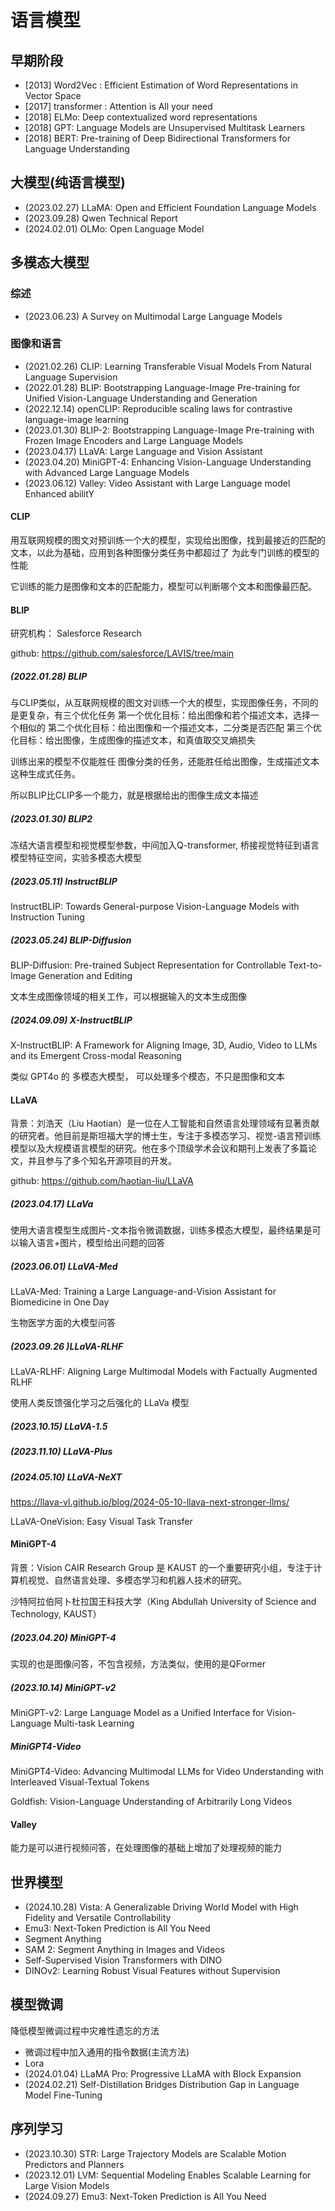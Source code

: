 # 语言模型

## 早期阶段

- [2013] Word2Vec : Efficient Estimation of Word Representations in Vector Space
- [2017] transformer : Attention is All your need
- [2018] ELMo: Deep contextualized word representations
- [2018] GPT: Language Models are Unsupervised Multitask Learners
- [2018] BERT: Pre-training of Deep Bidirectional Transformers for Language Understanding

## 大模型(纯语言模型)

- (2023.02.27) LLaMA: Open and Efficient Foundation Language Models
- (2023.09.28) Qwen Technical Report
- (2024.02.01) OLMo: Open Language Model

## 多模态大模型

### 综述

- (2023.06.23) A Survey on Multimodal Large Language Models

### 图像和语言

- (2021.02.26) CLIP: Learning Transferable Visual Models From Natural Language Supervision
- (2022.01.28) BLIP: Bootstrapping Language-Image Pre-training for Unified Vision-Language Understanding and Generation
- (2022.12.14) openCLIP: Reproducible scaling laws for contrastive language-image learning
- (2023.01.30) BLIP-2: Bootstrapping Language-Image Pre-training with Frozen Image Encoders and Large Language Models
- (2023.04.17) LLaVA: Large Language and Vision Assistant
- (2023.04.20) MiniGPT-4: Enhancing Vision-Language Understanding with Advanced Large Language Models
- (2023.06.12) Valley: Video Assistant with Large Language model Enhanced abilitY

#### CLIP

用互联网规模的图文对预训练一个大的模型，实现给出图像，找到最接近的匹配的文本，以此为基础，应用到各种图像分类任务中都超过了
为此专门训练的模型的性能

它训练的能力是图像和文本的匹配能力，模型可以判断哪个文本和图像最匹配。

#### BLIP

研究机构： Salesforce Research

github: https://github.com/salesforce/LAVIS/tree/main

##### (2022.01.28) BLIP

与CLIP类似，从互联网规模的图文对训练一个大的模型，实现图像任务，不同的是更复杂，有三个优化任务
第一个优化目标：给出图像和若个描述文本，选择一个相似的
第二个优化目标：给出图像和一个描述文本，二分类是否匹配
第三个优化目标：给出图像，生成图像的描述文本，和真值取交叉熵损失

训练出来的模型不仅能胜任 图像分类的任务，还能胜任给出图像，生成描述文本这种生成式任务。

所以BLIP比CLIP多一个能力，就是根据给出的图像生成文本描述

##### (2023.01.30) BLIP2

冻结大语言模型和视觉模型参数，中间加入Q-transformer, 桥接视觉特征到语言模型特征空间，实验多模态大模型

##### (2023.05.11) InstructBLIP

InstructBLIP: Towards General-purpose Vision-Language Models with Instruction Tuning

##### (2023.05.24) BLIP-Diffusion

BLIP-Diffusion: Pre-trained Subject Representation for Controllable Text-to-Image Generation and Editing

文本生成图像领域的相关工作，可以根据输入的文本生成图像

##### (2024.09.09) X-InstructBLIP

X-InstructBLIP: A Framework for Aligning Image, 3D, Audio, Video to LLMs and its Emergent Cross-modal Reasoning

类似 GPT4o 的 多模态大模型， 可以处理多个模态，不只是图像和文本

#### LLaVA

背景：刘浩天（Liu Haotian）是一位在人工智能和自然语言处理领域有显著贡献的研究者。他目前是斯坦福大学的博士生，专注于多模态学习、视觉-语言预训练模型以及大规模语言模型的研究。他在多个顶级学术会议和期刊上发表了多篇论文，并且参与了多个知名开源项目的开发。

github: https://github.com/haotian-liu/LLaVA

##### (2023.04.17) LLaVa

使用大语言模型生成图片-文本指令微调数据，训练多模态大模型，最终结果是可以输入语言+图片，模型给出问题的回答

##### (2023.06.01) LLaVA-Med

LLaVA-Med: Training a Large Language-and-Vision Assistant for Biomedicine in One Day

生物医学方面的大模型问答

##### (2023.09.26 )LLaVA-RLHF

LLaVA-RLHF: Aligning Large Multimodal Models with Factually Augmented RLHF

使用人类反馈强化学习之后强化的 LLaVa 模型

##### (2023.10.15) LLaVA-1.5

##### (2023.11.10) LLaVA-Plus

##### (2024.05.10) LLaVA-NeXT

https://llava-vl.github.io/blog/2024-05-10-llava-next-stronger-llms/

LLaVA-OneVision: Easy Visual Task Transfer

#### MiniGPT-4

背景：Vision CAIR Research Group 是 KAUST 的一个重要研究小组，专注于计算机视觉、自然语言处理、多模态学习和机器人技术的研究。

沙特阿拉伯阿卜杜拉国王科技大学（King Abdullah University of Science and Technology, KAUST）

##### (2023.04.20) MiniGPT-4

实现的也是图像问答，不包含视频，方法类似，使用的是QFormer

##### (2023.10.14) MiniGPT-v2

MiniGPT-v2: Large Language Model as a Unified Interface for Vision-Language Multi-task Learning

##### MiniGPT4-Video

MiniGPT4-Video: Advancing Multimodal LLMs for Video Understanding with Interleaved Visual-Textual Tokens

Goldfish: Vision-Language Understanding of Arbitrarily Long Videos

#### Valley

能力是可以进行视频问答，在处理图像的基础上增加了处理视频的能力

## 世界模型

- (2024.10.28) Vista: A Generalizable Driving World Model with High Fidelity and Versatile Controllability
- Emu3: Next-Token Prediction is All You Need
- Segment Anything
- SAM 2: Segment Anything in Images and Videos
- Self-Supervised Vision Transformers with DINO
- DINOv2: Learning Robust Visual Features without Supervision

## 模型微调

降低模型微调过程中灾难性遗忘的方法

- 微调过程中加入通用的指令数据(主流方法)
- Lora
- (2024.01.04) LLaMA Pro: Progressive LLaMA with Block Expansion
- (2024.02.21) Self-Distillation Bridges Distribution Gap in Language Model Fine-Tuning

## 序列学习

- (2023.10.30) STR: Large Trajectory Models are Scalable Motion Predictors and Planners
- (2023.12.01) LVM: Sequential Modeling Enables Scalable Learning for Large Vision Models
- (2024.09.27) Emu3: Next-Token Prediction is All You Need
